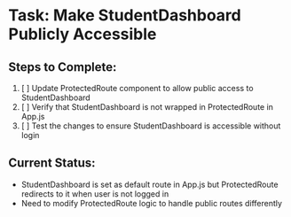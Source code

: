 # Task: Make StudentDashboard Publicly Accessible

## Steps to Complete:
1. [ ] Update ProtectedRoute component to allow public access to StudentDashboard
2. [ ] Verify that StudentDashboard is not wrapped in ProtectedRoute in App.js
3. [ ] Test the changes to ensure StudentDashboard is accessible without login

## Current Status:
- StudentDashboard is set as default route in App.js but ProtectedRoute redirects to it when user is not logged in
- Need to modify ProtectedRoute logic to handle public routes differently
